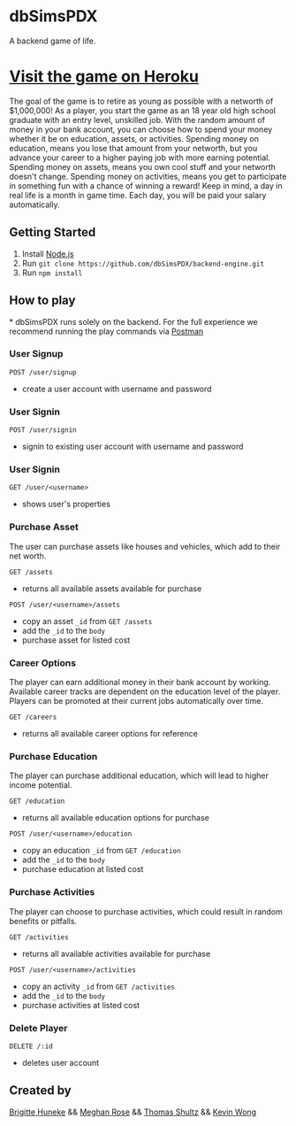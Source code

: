 # dbSimsPDX
A backend game of life. 

# [Visit the game on Heroku](https://dbsimspdx.herokuapp.com/)

The goal of the game is to retire as young as possible with a networth of $1,000,000! 
As a player, you start the game as an 18 year old high school graduate with an entry level, unskilled job. 
With the random amount of money in your bank account, you can choose how to spend your money whether it be on education, assets, or activities.
Spending money on education, means you lose that amount from your networth, but you advance your career to a higher paying job with more earning potential.
Spending money on assets, means you own cool stuff and your networth doesn't change.
Spending money on activities, means you get to participate in something fun with a chance of winning a reward!
Keep in mind, a day in real life is a month in game time. Each day, you will be paid your salary automatically.

## Getting Started
1. Install [Node.js](https://nodejs.org/en/)
2. Run `git clone https://github.com/dbSimsPDX/backend-engine.git`
3. Run `npm install`

## How to play
\* dbSimsPDX runs solely on the backend. For the full experience we recommend running the play commands via [Postman](https://www.getpostman.com/)

### User Signup
```
POST /user/signup
```
- create a user account with username and password

### User Signin
```
POST /user/signin
```
- signin to existing user account with username and password

### User Signin
```
GET /user/<username>
```
- shows user's properties

### Purchase Asset
The user can purchase assets like houses and vehicles, which add to their net worth.
```
GET /assets
```
- returns all available assets available for purchase

```
POST /user/<username>/assets
```
- copy an asset `_id` from `GET /assets`
- add the `_id` to the `body`
- purchase asset for listed cost

### Career Options
The player can earn additional money in their bank account by working. Available career tracks are dependent on the education level of the player. Players can be promoted at their current jobs automatically over time.
```
GET /careers
```
- returns all available career options for reference

<!--POST /:id/education
- purchase education at listed cost-->

### Purchase Education
The player can purchase additional education, which will lead to higher income potential.
```
GET /education
```
- returns all available education options for purchase

```
POST /user/<username>/education
```
- copy an education `_id` from `GET /education`
- add the `_id` to the `body`
- purchase education at listed cost

### Purchase Activities
The player can choose to purchase activities, which could result in random benefits or pitfalls.
```
GET /activities
```
- returns all available activities available for purchase

```
POST /user/<username>/activities
```
- copy an activity `_id` from `GET /activities`
- add the `_id` to the `body`
- purchase activities at listed cost

### Delete Player
```
DELETE /:id
```
- deletes user account

<!--## ADMIN Options

post new asset
put/patch
delete
get/get all

post new education
put/patch
delete
get/get all

post new job
put/patch
delete
get/get all

post new activity
put/patch
delete
get/get all-->

## Created by
[Brigitte Huneke](https://github.com/bhuneke) &&
[Meghan Rose](https://github.com/meghanroserebecca) && 
[Thomas Shultz](https://github.com/mizutombo) &&
[Kevin Wong](https://github.com/cmd-kvn)
